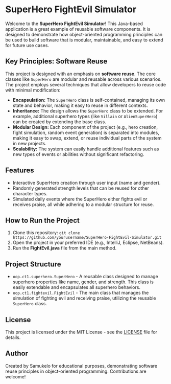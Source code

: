 
<body>
    <h1>SuperHero FightEvil Simulator</h1>
    <p>
        Welcome to the <strong>SuperHero FightEvil Simulator</strong>! This Java-based application is a great example of reusable software components. It is designed to demonstrate how object-oriented programming principles can be used to build software that is modular, maintainable, and easy to extend for future use cases.
    </p>

  <h2>Key Principles: Software Reuse</h2>
    <p>
        This project is designed with an emphasis on <strong>software reuse</strong>. The core classes like <code>SuperHero</code> are modular and reusable across various scenarios. The project employs several techniques that allow developers to reuse code with minimal modification:
    </p>
    <ul>
        <li><strong>Encapsulation:</strong> The <code>SuperHero</code> class is self-contained, managing its own state and behavior, making it easy to reuse in different contexts.</li>
        <li><strong>Inheritance:</strong> The design allows the <code>SuperHero</code> class to be extended. For example, additional superhero types (like <code>Villain</code> or <code>AlienSuperHero</code>) can be created by extending the base class.</li>
        <li><strong>Modular Design:</strong> Each component of the project (e.g., hero creation, fight simulation, random event generation) is separated into modules, making it easy to swap, extend, or reuse individual parts of the system in new projects.</li>
        <li><strong>Scalability:</strong> The system can easily handle additional features such as new types of events or abilities without significant refactoring.</li>
    </ul>

   <h2>Features</h2>
    <ul>
        <li>Interactive SuperHero creation through user input (name and gender).</li>
        <li>Randomly generated strength levels that can be reused for other character types.</li>
        <li>Simulated daily events where the SuperHero either fights evil or receives praise, all while adhering to a modular structure for reuse.</li>
    </ul>

   <h2>How to Run the Project</h2>
    <ol>
        <li>Clone this repository: <code>git clone https://github.com/yourusername/SuperHero-FightEvil-Simulator.git</code></li>
        <li>Open the project in your preferred IDE (e.g., IntelliJ, Eclipse, NetBeans).</li>
        <li>Run the <strong>FightEvil.java</strong> file from the main method.</li>
    </ol>
    <h2>Project Structure</h2>
    <ul>
        <li><code>oop.ct1.superhero.SuperHero</code> - A reusable class designed to manage superhero properties like name, gender, and strength. This class is easily extendable and encapsulates all superhero behaviors.</li>
        <li><code>oop.ct1.fightevil.FightEvil</code> - The main class that manages the simulation of fighting evil and receiving praise, utilizing the reusable <code>SuperHero</code> class.</li>
    </ul>

   <h2>License</h2>
    <p>This project is licensed under the MIT License - see the <a href="LICENSE">LICENSE</a> file for details.</p>

   <h2>Author</h2>
    <p>
        Created by Samukelo for educational purposes, demonstrating software reuse principles in object-oriented programming. Contributions are welcome!
    </p>
</body>
</html>
